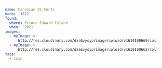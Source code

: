 ```yaml
---
name: Canadian 25 Cents
made: '1872'
found:
  where: Prince Edward Island
  when: '2021'
images:
  - myImage: >-
      http://res.cloudinary.com/dza6vysyp/image/upload/v1630100660/collection/coins/1872-25-cent/FEAD94B4-DAE3-48C9-B2AF-B9E37F1F57D8_1_105_c_adobespark_sose9g.png
  - myImage: >-
      http://res.cloudinary.com/dza6vysyp/image/upload/v1630100662/collection/coins/1872-25-cent/1EA2AAE1-5726-470A-B6F1-46F7265D12B4_1_105_c_adobespark_oys9ct.png
tags:
  - coin
---
```


